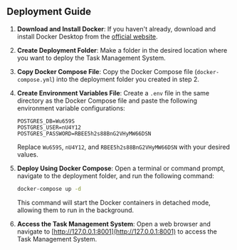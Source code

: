 ## Deployment Guide

1. **Download and Install Docker**: If you haven't already, download and install Docker Desktop from the [official website](https://www.docker.com/products/docker-desktop).

2. **Create Deployment Folder**: Make a folder in the desired location where you want to deploy the Task Management System.

3. **Copy Docker Compose File**: Copy the Docker Compose file (`docker-compose.yml`) into the deployment folder you created in step 2.

4. **Create Environment Variables File**: Create a `.env` file in the same directory as the Docker Compose file and paste the following environment variable configurations:

   ```plaintext
   POSTGRES_DB=Wu659S
   POSTGRES_USER=nU4Y12
   POSTGRES_PASSWORD=RBEE5h2s88BnG2VHyMW66DSN
   ```

   Replace `Wu659S`, `nU4Y12`, and `RBEE5h2s88BnG2VHyMW66DSN` with your desired values.

5. **Deploy Using Docker Compose**: Open a terminal or command prompt, navigate to the deployment folder, and run the following command:

   ```bash
   docker-compose up -d
   ```

   This command will start the Docker containers in detached mode, allowing them to run in the background.

6. **Access the Task Management System**: Open a web browser and navigate to [http://127.0.0.1:8001](http://127.0.0.1:8001) to access the Task Management System.
